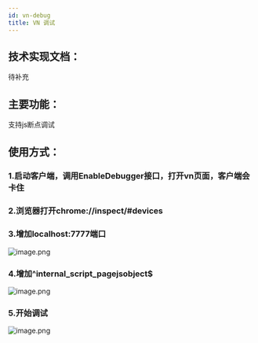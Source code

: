 ```yaml
---
id: vn-debug
title: VN 调试
---
```


## 技术实现文档：
待补充

## 主要功能：
支持js断点调试

## 使用方式：

### 1.启动客户端，调用EnableDebugger接口，打开vn页面，客户端会卡住

### 2.浏览器打开chrome://inspect/#devices

### 3.增加localhost:7777端口
![image.png](/uploads/BFD35731272F4DFE9D9A8DF7EC30F8E6/image.png)

### 4.增加^internal_script_pagejsobject$
![image.png](/uploads/F8BC67022DAF4FE0B9EC210E2AFABBC7/image.png)

### 5.开始调试
![image.png](/uploads/8EFFF0E7BCD84E159986D0581547A00B/image.png)

